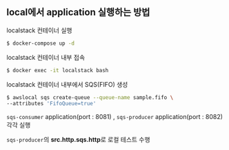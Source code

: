 ## local에서 application 실행하는 방법

localstack 컨테이너 실행
```bash
$ docker-compose up -d
```

localstack 컨테이너 내부 접속
```bash
$ docker exec -it localstack bash
```

localstack 컨테이너 내부에서 SQS(FIFO) 생성
```bash
$ awslocal sqs create-queue --queue-name sample.fifo \
--attributes 'FifoQueue=true'
```

`sqs-consumer` application(port : 8081) , `sqs-producer` application(port : 8082) 각각 실행

`sqs-producer`의 **src.http.sqs.http**로 로컬 테스트 수행